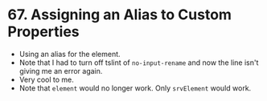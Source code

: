 # 67. Assigning an Alias to Custom Properties
- Using an alias for the element.
- Note that I had to turn off tslint of `no-input-rename` and now the line isn't giving me an error again.
- Very cool to me. 
- Note that `element` would no longer work. Only `srvElement` would work.